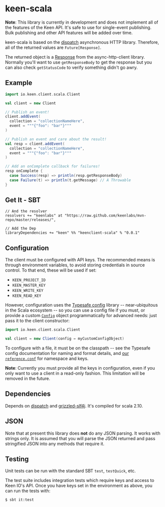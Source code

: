 # keen-scala

**Note**: This library is currently in development and does not implement all of the features of the Keen API.
It's safe to use for single-event publishing. Bulk publishing and other API features will be added over time.

keen-scala is based on the [dispatch](http://dispatch.databinder.net/Dispatch.html)
asynchronous HTTP library. Therefore, all of the returned values are
`Future[Response]`.

The returned object is a [Response](http://sonatype.github.io/async-http-client/apidocs/reference/com/ning/http/client/Response.html)
from the async-http-client library. Normally you'll want to use `getResponseBody`
to get the response but you can also check `getStatusCode` to verify something
didn't go awry.

## Example

```scala
import io.keen.client.scala.Client

val client = new Client

// Publish an event!
client.addEvent(
  collection = "collectionNameHere",
  event = """{"foo": "bar"}"""
)

// Publish an event and care about the result!
val resp = client.addEvent(
  collection = "collectionNameHere",
  event = """{"foo": "bar"}"""
)

// Add an onComplete callback for failures!
resp onComplete {
  case Success(resp) => println(resp.getResponseBody)
  case Failure(t) => println(t.getMessage) // A Throwable
}
```

## Get It - SBT

```
// And the resolver
resolvers += "keenlabs" at "https://raw.github.com/keenlabs/mvn-repo/master/releases/",

// Add the Dep
libraryDependencies += "keen" %% "keenclient-scala" % "0.0.1"
```

## Configuration

The client must be configured with API keys. The recommended means is through
environment variables, to avoid storing credentials in source control. To that
end, these will be used if set:

* `KEEN_PROJECT_ID`
* `KEEN_MASTER_KEY`
* `KEEN_WRITE_KEY`
* `KEEN_READ_KEY`

However, configuration uses the [Typesafe config] library -- near-ubiquitous in
the Scala ecosystem -- so you can use a config file if you must, or provide a
custom [`Config`] object programmatically for advanced needs: just pass it to
the client constructor:

```scala
import io.keen.client.scala.Client

val client = new Client(config = myCustomConfigObject)
```

To configure with a file, it must be on the classpath -- see the Typesafe config
documentation for naming and format details, and [our `reference.conf`] for
namespace and keys.

**Note**: Currently you must provide all the keys in configuration, even if you
only want to use a client in a read-only fashion. This limitation will be
removed in the future.

[Typesafe config]: https://github.com/typesafehub/config
[`Config`]: http://typesafehub.github.io/config/latest/api/com/typesafe/config/Config.html
[our `reference.conf`]: https://github.com/keenlabs/KeenClient-Scala/tree/master/src/main/resources/reference.conf

## Dependencies

Depends on [dispatch](http://dispatch.databinder.net/Dispatch.html) and
[grizzled-slf4j](http://software.clapper.org/grizzled-slf4j/). It's compiled for
scala 2.10.

## JSON

Note that at present this library does **not** do any JSON parsing. It works with strings only. It is
assumed that you will parse the JSON returned and pass stringified JSON into any methods that
require it.

## Testing

Unit tests can be run with the standard SBT `test`, `testQuick`, etc.

The test suite includes integration tests which require keys and access to Keen IO's
API. Once you have keys set in the environment as above, you can run the tests with:

    $ sbt it:test

